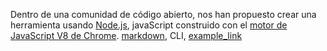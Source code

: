 Dentro de una comunidad de código abierto, nos han propuesto crear una herramienta usando [Node.js](https://nodejs.org/), 
javaScript construido con el [motor de JavaScript V8 de Chrome](https://developers.google.com/v8/).
[markdown](https://daringfireball.net/projects/markdown/syntax), CLI,
[example_link](http://www.deadlinkcity.com/error-page.asp?e=404)